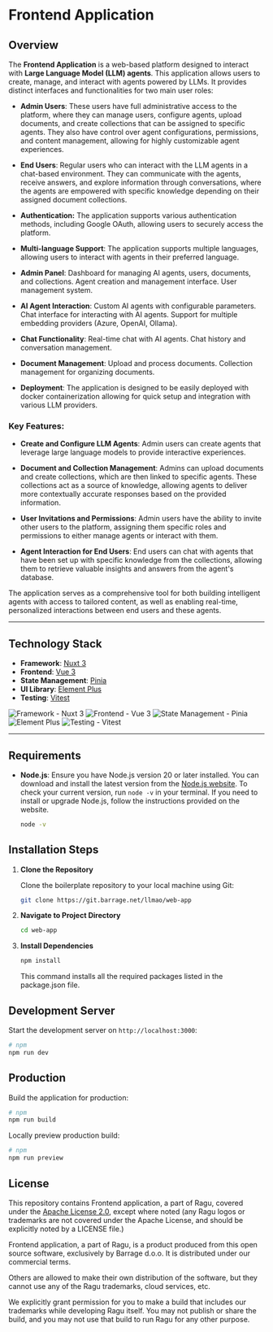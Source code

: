 # Frontend Application


## Overview

The **Frontend Application** is a web-based platform designed to interact with **Large Language Model (LLM) agents**. This application allows users to create, manage, and interact with agents powered by LLMs. It provides distinct interfaces and functionalities for two main user roles:

- **Admin Users**: These users have full administrative access to the platform, where they can manage users, configure agents, upload documents, and create collections that can be assigned to specific agents. They also have control over agent configurations, permissions, and content management, allowing for highly customizable agent experiences.

- **End Users**: Regular users who can interact with the LLM agents in a chat-based environment. They can communicate with the agents, receive answers, and explore information through conversations, where the agents are empowered with specific knowledge depending on their assigned document collections.

- **Authentication:** The application supports various authentication methods, including Google OAuth, allowing users to securely access the platform.

- **Multi-language Support**: The application supports multiple languages, allowing users to interact with agents in their preferred language.

- **Admin Panel**: Dashboard for managing AI agents, users, documents, and collections. Agent creation and management interface. User management system.

- **AI Agent Interaction**: Custom AI agents with configurable parameters. Chat interface for interacting with AI agents. Support for multiple embedding providers (Azure, OpenAI, Ollama).

- **Chat Functionality**: Real-time chat with AI agents. Chat history and conversation management.

- **Document Management**: Upload and process documents. Collection management for organizing documents.

- **Deployment**: The application is designed to be easily deployed with docker containerization allowing for quick setup and integration with various LLM providers.

### Key Features:

- **Create and Configure LLM Agents**: Admin users can create agents that leverage large language models to provide interactive experiences.

- **Document and Collection Management**: Admins can upload documents and create collections, which are then linked to specific agents. These collections act as a source of knowledge, allowing agents to deliver more contextually accurate responses based on the provided information.

- **User Invitations and Permissions**: Admin users have the ability to invite other users to the platform, assigning them specific roles and permissions to either manage agents or interact with them.

- **Agent Interaction for End Users**: End users can chat with agents that have been set up with specific knowledge from the collections, allowing them to retrieve valuable insights and answers from the agent's database.

The application serves as a comprehensive tool for both building intelligent agents with access to tailored content, as well as enabling real-time, personalized interactions between end users and these agents.

---

## Technology Stack

- **Framework**: [Nuxt 3](https://nuxt.com/)
- **Frontend**: [Vue 3](https://vuejs.org/)
- **State Management**: [Pinia](https://pinia.vuejs.org/)
- **UI Library**: [Element Plus](https://element-plus.org/)
- **Testing**: [Vitest](https://vitest.dev/)

![Framework - Nuxt 3](https://img.shields.io/badge/Framework-Nuxt%203-399918)
![Frontend - Vue 3](https://img.shields.io/badge/Frontend-Vue%203-508D4E)
![State Management - Pinia](https://img.shields.io/badge/State%20Management-Pinia-0C359E)
![Element Plus](https://img.shields.io/badge/UI%20Library-Element%20Plus-3F9EFF)
![Testing - Vitest](https://img.shields.io/badge/Testing-Vitest-F4CE14)

---

## Requirements

- **Node.js**: Ensure you have Node.js version 20 or later installed. You can download and install the latest version from the [Node.js website](https://nodejs.org/). To check your current version, run `node -v` in your terminal. If you need to install or upgrade Node.js, follow the instructions provided on the website.

  ```bash
  node -v
  ```

## Installation Steps

1. **Clone the Repository**

   Clone the boilerplate repository to your local machine using Git:

   ```bash
   git clone https://git.barrage.net/llmao/web-app
   ```

2. **Navigate to Project Directory**
   ```bash
   cd web-app
   ```
3. **Install Dependencies**
   ```bash
   npm install
   ```
   This command installs all the required packages listed in the package.json file.

## Development Server

Start the development server on `http://localhost:3000`:

```bash
# npm
npm run dev
```

## Production

Build the application for production:

```bash
# npm
npm run build
```

Locally preview production build:

```bash
# npm
npm run preview
```

## License

This repository contains Frontend application, a part of Ragu, covered under the [Apache License 2.0](LICENSE), except where noted (any Ragu logos or trademarks are not covered under the Apache License, and should be explicitly noted by a LICENSE file.)

Frontend application, a part of Ragu, is a product produced from this open source software, exclusively by Barrage d.o.o. It is distributed under our commercial terms.

Others are allowed to make their own distribution of the software, but they cannot use any of the Ragu trademarks, cloud services, etc.

We explicitly grant permission for you to make a build that includes our trademarks while developing Ragu itself. You may not publish or share the build, and you may not use that build to run Ragu for any other purpose.
